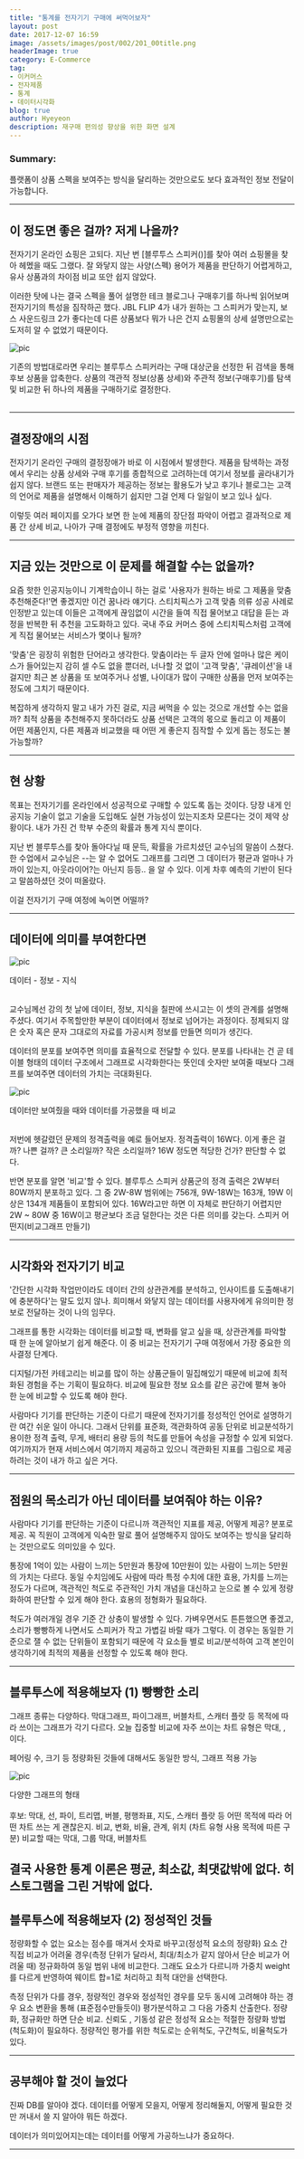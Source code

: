 ```yaml
---
title: "통계를 전자기기 구매에 써먹어보자"
layout: post
date: 2017-12-07 16:59
image: /assets/images/post/002/201_00title.png
headerImage: true
category: E-Commerce
tag:
- 이커머스
- 전자제품
- 통계
- 데이터시각화
blog: true
author: Hyeyeon
description: 재구매 편의성 향상을 위한 화면 설계
---
```


### Summary:

플랫폼이 상품 스펙을 보여주는 방식을 달리하는 것만으로도 보다 효과적인 정보 전달이 가능합니다.

---

## 이 정도면 좋은 걸까? 저게 나을까?

전자기기 온라인 쇼핑은 고되다. 지난 번 [블루투스 스피커()]를 찾아 여러 쇼핑몰을 찾아 헤멨을 때도 그랬다. 잘 와닿지 않는 사양(스펙) 용어가 제품을 판단하기 어렵게하고, 유사 상품과의 차이점 비교 또안 쉽지 않았다.

이러한 탓에 나는 결국 스펙을 풀어 설명한 테크 블로그나 구매후기를 하나씩 읽어보며 전자기기의 특성을 짐작하곤 했다. JBL FLIP 4가 내가 원하는 그 스피커가 맞는지, 보스 사운드링크 2가 좋다는데 다른 상품보다 뭐가 나은 건지 쇼핑몰의 상세 설명만으로는 도저히 알 수 없었기 때문이다.

![pic](/assets/images/post/002/202_01.png)
<figcaption class="caption">기존의 방법대로라면 우리는 블루투스 스피커라는 구매 대상군을 선정한 뒤 검색을 통해 후보 상품을 압축한다. 상품의 객관적 정보(상품 상세)와 주관적 정보(구매후기)를 탐색 및 비교한 뒤 하나의 제품을 구매하기로 결정한다.</figcaption>
<br>

---

## 결정장애의 시점

전자기기 온라인 구매의 결정장애가 바로 이 시점에서 발생한다. 제품을 탐색하는 과정에서 우리는 상품 상세와 구매 후기를 종합적으로 고려하는데 여기서 정보를 골라내기가 쉽지 않다. 브랜드 또는 판매자가 제공하는 정보는 활용도가 낮고 후기나 블로그는 고객의 언어로 제품을 설명해서 이해하기 쉽지만 그걸 언제 다 일일이 보고 있나 싶다.

이렇듯 여러 페이지를 오가다 보면 한 눈에 제품의 장단점 파악이 어렵고 결과적으로 제품 간 상세 비교, 나아가 구매 결정에도 부정적 영향을 끼친다.

---

## 지금 있는 것만으로 이 문제를 해결할 수는 없을까?

요즘 핫한 인공지능이니 기계학습이니 하는 걸로 '사용자가 원하는 바로 그 제품을 맞춤 추천해준다!'면 좋겠지만 이건 꿈나라 얘기다. 스티치픽스가 고객 맞춤 의류 성공 사례로 인정받고 있는데 이들은 고객에게 끊임없이 시간을 들여 직접 물어보고 대답을 듣는 과정을 반복한 뒤 추천을 고도화하고 있다. 국내 주요 커머스 중에 스티치픽스처럼 고객에게 직접 물어보는 서비스가 몇이나 될까?

'맞춤'은 굉장히 위험한 단어라고 생각한다. 맞춤이라는 두 글자 안에 얼마나 많은 케이스가 들어있는지 감히 셀 수도 없을 뿐더러, 너나할 것 없이 '고객 맞춤', '큐레이션'을 내걸지만 최근 본 상품을 또 보여주거나 성별, 나이대가 많이 구매한 상품을 먼저 보여주는 정도에 그치기 때문이다.

복잡하게 생각하지 말고 내가 가진 걸로, 지금 써먹을 수 있는 것으로 개선할 수는 없을까? 최적 상품을 추천해주지 못하더라도 상품 선택은 고객의 몫으로 돌리고 이 제품이 어떤 제품인지, 다른 제품과 비교했을 때 어떤 게 좋은지 짐작할 수 있게 돕는 정도는 불가능할까?

---

## 현 상황

목표는 전자기기를 온라인에서 성공적으로 구매할 수 있도록 돕는 것이다. 당장 내게 인공지능 기술이 없고 기술을 도입해도 실현 가능성이 있는지조차 모른다는 것이 제약 상황이다. 내가 가진 건 학부 수준의 확률과 통계 지식 뿐이다.

지난 번 블루투스를 찾아 돌아다닐 때 문득, 확률을 가르치셨던 교수님의 말씀이 스쳤다. 한 수업에서 교수님은 --는 알 수 없어도 그래프를 그리면 그 데이터가 평균과 얼마나 가까이 있는지, 아웃라이어?는 아닌지 등등.. 을 알 수 있다. 이게 차후 예측의 기반이 된다고 말씀하셨던 것이 떠올랐다.

이걸 전자기기 구매 여정에 녹이면 어떨까?

---

## 데이터에 의미를 부여한다면

![pic](/assets/images/post/002/202_02.png)
<figcaption class="caption">데이터 - 정보 - 지식</figcaption>
<br>

교수님께선 강의 첫 날에 데이터, 정보, 지식을 칠판에 쓰시고는 이 셋의 관계를 설명해주셨다. 여기서 주목할만한 부분이 데이터에서 정보로 넘어가는 과정이다. 정제되지 않은 숫자 혹은 문자 그대로의 자료를 가공시켜 정보를 만들면 의미가 생긴다.

데이터의 분포를 보여주면 의미를 효율적으로 전달할 수 있다. 분포를 나타내는 건 곧 테이블 형태의 데이터 구조에서 그래프로 시각화한다는 뜻인데 숫자만 보여줄 때보다 그래프를 보여주면 데이터의 가치는 극대화된다.

![pic](/assets/images/post/002/202_03.png)
<figcaption class="caption">데이터만 보여줬을 때와 데이터를 가공했을 때 비교</figcaption>
<br>

저번에 헷갈렸던 문제의 정격출력을 예로 들어보자. 정격출력이 16W다. 이게 좋은 걸까? 나쁜 걸까? 큰 소리일까? 작은 소리일까? 16W 정도면 적당한 건가? 판단할 수 없다.

반면 분포를 알면 '비교'할 수 있다. 블루투스 스피커 상품군의 정격 출력은 2W부터 80W까지 분포하고 있다. 그 중 2W-8W 범위에는 756개, 9W-18W는 163개, 19W 이상은 134개 제품들이 포함되어 있다. 16W라고만 하면 이 자체로 판단하기 어렵지만 2W ~ 80W 중 16W이고 평균보다 조금 덜한다는 것은 다른 의미를 갖는다. 스피커 어떤지(비교그래프 만들기)

---

## 시각화와 전자기기 비교

'간단한 시각화 작업만이라도 데이터 간의 상관관계를 분석하고, 인사이트를 도출해내기에 충분하다'는 말도 있지 않나. 희미해서 와닿지 않는 데이터를 사용자에게 유의미한 정보로 전달하는 것이 나의 임무다.

그래프를 통한 시각화는 데이터를 비교할 때, 변화를 알고 싶을 때, 상관관계를 파악할 때 한 눈에 알아보기 쉽게 해준다. 이 중 비교는 전자기기 구매 여정에서 가장 중요한 의사결정 단계다.

디지털/가전 카테고리는 비교를 많이 하는 상품군들이 밀집해있기 때문에 비교에 최적화된 경험을 주는 기획이 필요하다. 비교에 필요한 정보 요소를 같은 공간에 펼쳐 놓아 한 눈에 비교할 수 있도록 해야 한다.

사람마다 기기를 판단하는 기준이 다르기 때문에 전자기기를 정성적인 언어로 설명하기란 여간 쉬운 일이 아니다. 그래서 단위를 표준화, 객관화하여 공동 단위로 비교분석하기 용이한 정격 출력, 무게, 배터리 용량 등의 척도를 만들어 속성을 규정할 수 있게 되었다. 여기까지가 현재 서비스에서 여기까지 제공하고 있으니 객관화된 지표를 그림으로 제공하려는 것이 내가 하고 싶은 거다.

---

## 점원의 목소리가 아닌 데이터를 보여줘야 하는 이유?

사람마다 기기를 판단하는 기준이 다르니까 객관적인 지표를 제공, 어떻게 제공? 분포로 제공.
꼭 직원이 고객에게 익숙한 말로 풀어 설명해주지 않아도 보여주는 방식을 달리하는 것만으로도 의미있을 수 있다.

통장에 1억이 있는 사람이 느끼는 5만원과 통장에 10만원이 있는 사람이 느끼는 5만원의 가치는 다르다. 동일 수치임에도 사람에 따라 특정 수치에 대한 효용, 가치를 느끼는 정도가 다르며, 객관적인 척도로 주관적인 가치 개념을 대신하고 눈으로 볼 수 있게 정량화하여 판단할 수 있게 해야 한다. 효용의 정형화가 필요하다.

척도가 여러개일 경우 기준 간 상충이 발생할 수 있다. 가벼우면서도 튼튼했으면 좋겠고, 소리가 빵빵하게 나면서도 스피커가 작고 가볍길 바랄 때가 그렇다. 이 경우는 동일한 기준으로 잴 수 없는 단위들이 포함되기 때문에 각 요소들 별로 비교/분석하여 고객 본인이 생각하기에 최적의 제품을 선정할 수 있도록 해야 한다.

---

## 블루투스에 적용해보자 (1) 빵빵한 소리

그래프 종류는 다양하다. 막대그래프, 파이그래프, 버블차트, 스캐터 플랏 등 목적에 따라 쓰이는 그래프가 각기 다르다. 오늘 집중할 비교에 자주 쓰이는 차트 유형은 막대, , 이다.

페어링 수, 크기 등 정량화된 것들에 대해서도 동일한 방식, 그래프 적용 가능

![pic](/assets/images/post/002/202_03.png)
<figcaption class="caption">다양한 그래프의 형태</figcaption>
<br>
후보: 막대, 선, 파이, 트리맵, 버블, 평행좌표, 지도, 스캐터 플랏 등
어떤 목적에 따라 어떤 차트 쓰는 게 괜찮은지. 비교, 변화, 비율, 관계, 위치 (차트 유형 사용 목적에 따른 구분)
비교할 때는 막대, 그룹 막대, 버블차트

결국 사용한 통계 이론은 평균, 최소값, 최댓값밖에 없다. 히스토그램을 그린 거밖에 없다.
---

## 블루투스에 적용해보자 (2) 정성적인 것들

정량화할 수 없는 요소는 점수를 매겨서 숫자로 바꾸고(정성적 요소의 정량화) 요소 간 직접 비교가 어려울 경우(측정 단위가 달라서, 최대/최소가 같지 않아서 단순 비교가 어려울 때) 정규화하여 동일 범위 내에 비교한다. 그래도 요소가 다르니까 가중치 weight를 다르게 반영하여 웨이트 합=1로 처리하고 최적 대안을 선택한다.

측정 단위가 다를 경우, 정량적인 경우와 정성적인 경우를 모두 동시에 고려해야 하는 경우 요소 변환을 통해 (표준점수만들듯이) 평가분석하고 그 다음 가중치 산출한다.
정량화, 정규화만 하면 단순 비교.
신뢰도 , 기동성 같은 정성적 요소는 적절한 정량화 방법(척도화)이 필요하다. 정량적인 평가를 위한 척도로는 순위척도, 구간척도, 비율척도가 있다.

---

## 공부해야 할 것이 늘었다

진짜 DB를 알아야 겠다. 데이터를 어떻게 모을지, 어떻게 정리해둘지, 어떻게 필요한 것만 꺼내서 쓸 지 알아야 뭐든 하겠다.

데이터가 의미있어지는데는 데이터를 어떻게 가공하느냐가 중요하다.

---
